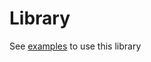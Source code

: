 # Library

See [examples](https://github.com/jcomas/CM1106_UART/tree/main/examples) to use this library
